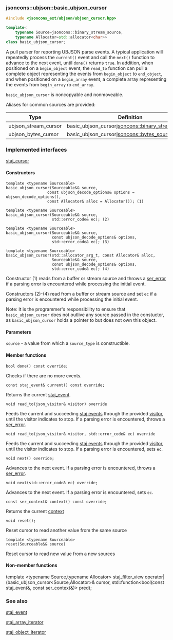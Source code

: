 ### jsoncons::ubjson::basic_ubjson_cursor

```cpp
#include <jsoncons_ext/ubjson/ubjson_cursor.hpp>

template<
    typename Source=jsoncons::binary_stream_source,
    typename Allocator=std::allocator<char>>
class basic_ubjson_cursor;
```

A pull parser for reporting UBJSON parse events. A typical application will 
repeatedly process the `current()` event and call the `next()`
function to advance to the next event, until `done()` returns `true`.
In addition, when positioned on a `begin_object` event, 
the `read_to` function can pull a complete object representing
the events from `begin_object` to `end_object`, 
and when positioned on a `begin_array` event, a complete array
representing the events from `begin_array` ro `end_array`.

`basic_ubjson_cursor` is noncopyable and nonmoveable.

Aliases for common sources are provided:

Type                |Definition
--------------------|------------------------------
ubjson_stream_cursor  |basic_ubjson_cursor<jsoncons::binary_stream_source>
ubjson_bytes_cursor   |basic_ubjson_cursor<jsoncons::bytes_source>

### Implemented interfaces

[staj_cursor](staj_cursor.md)

#### Constructors

    template <typename Sourceable>
    basic_ubjson_cursor(Sourceable&& source,
                      const ubjson_decode_options& options = ubjson_decode_options(),
                      const Allocator& alloc = Allocator()); (1)

    template <typename Sourceable>
    basic_ubjson_cursor(Sourceable&& source, 
                        std::error_code& ec); (2)

    template <typename Sourceable>
    basic_ubjson_cursor(Sourceable&& source, 
                        const ubjson_decode_options& options,
                        std::error_code& ec); (3)

    template <typename Sourceable>
    basic_ubjson_cursor(std::allocator_arg_t, const Allocator& alloc, 
                        Sourceable&& source,
                        const ubjson_decode_options& options,
                        std::error_code& ec); (4)

Constructor (1) reads from a buffer or stream source and throws a 
[ser_error](ser_error.md) if a parsing error is encountered while processing the initial event.

Constructors (2)-(4) read from a buffer or stream source and set `ec`
if a parsing error is encountered while processing the initial event.

Note: It is the programmer's responsibility to ensure that `basic_ubjson_cursor` does not outlive any source passed in the constuctor, 
as `basic_ubjson_cursor` holds a pointer to but does not own this object.

#### Parameters

`source` - a value from which a `source_type` is constructible. 

#### Member functions

    bool done() const override;
Checks if there are no more events.

    const staj_event& current() const override;
Returns the current [staj_event](basic_staj_event.md).

    void read_to(json_visitor& visitor) override
Feeds the current and succeeding [staj events](basic_staj_event.md) through the provided
[visitor](basic_json_visitor.md), until the visitor indicates
to stop. If a parsing error is encountered, throws a [ser_error](ser_error.md).

    void read_to(json_visitor& visitor, std::error_code& ec) override
Feeds the current and succeeding [staj events](basic_staj_event.md) through the provided
[visitor](basic_json_visitor.md), until the visitor indicates
to stop. If a parsing error is encountered, sets `ec`.

    void next() override;
Advances to the next event. If a parsing error is encountered, throws a 
[ser_error](ser_error.md).

    void next(std::error_code& ec) override;
Advances to the next event. If a parsing error is encountered, sets `ec`.

    const ser_context& context() const override;
Returns the current [context](ser_context.md)

    void reset();
Reset cursor to read another value from the same source

    template <typename Sourceable>
    reset(Sourceable&& source)
Reset cursor to read new value from a new sources

#### Non-member functions

   template <typename Source,typename Allocator>
   staj_filter_view operator|(basic_ubjson_cursor<Source,Allocator>& cursor, 
                              std::function<bool(const staj_event&, const ser_context&)> pred);

### See also

[staj_event](../basic_staj_event.md)  

[staj_array_iterator](../staj_array_iterator.md)  

[staj_object_iterator](../staj_object_iterator.md)  

